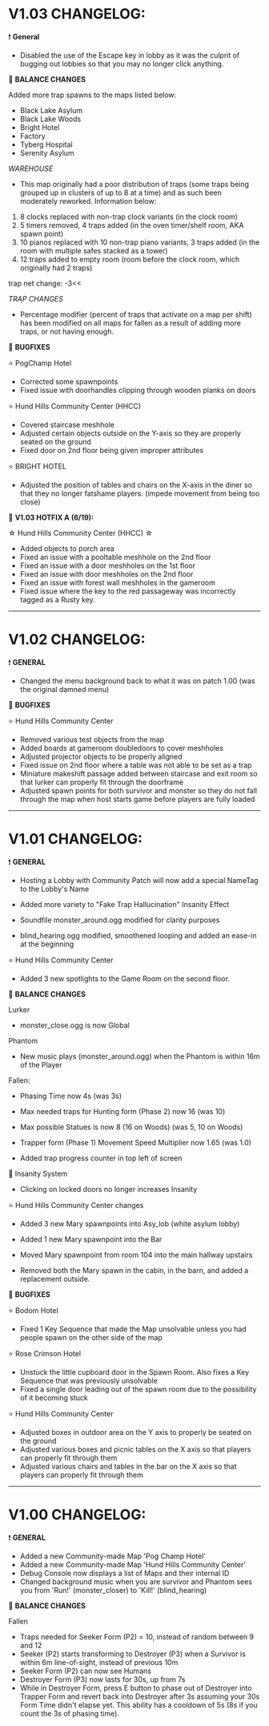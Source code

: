 ﻿# V1.03 CHANGELOG:





 :exclamation: **General**
- Disabled the use of the Escape key in lobby as it was the culprit of bugging out lobbies so that you may no longer click anything.








 :flashlight: **BALANCE CHANGES**

Added more trap spawns to the maps listed below:

- Black Lake Asylum
- Black Lake Woods
- Bright Hotel
- Factory
- Tyberg Hospital
- Serenity Asylum


*WAREHOUSE*

- This map originally had a poor distribution of traps (some traps being grouped up in clusters of up to 8 at a time) and as such been moderately reworked. Information below:

1. 8 clocks replaced with non-trap clock variants (in the clock room)
2. 5 timers removed, 4 traps added (in the oven timer/shelf room, AKA spawn point)
3. 10 pianos replaced with 10 non-trap piano variants, 3 traps added (in the room with multiple safes stacked as a tower)
4. 12 traps added to empty room (room before the clock room, which originally had 2 traps)

trap net change: -3<<



*TRAP CHANGES*
- Percentage modifier (percent of traps that activate on a map per shift) has been modified on all maps for fallen as a result of adding more traps, or not having enough.







 :wrench: **BUGFIXES**


:star: PogChamp Hotel

- Corrected some spawnpoints
- Fixed issue with doorhandles clipping through wooden planks on doors



:star: Hund Hills Community Center (HHCC)

- Covered staircase meshhole
- Adjusted certain objects outside on the Y-axis so they are properly seated on the ground
- Fixed door on 2nd floor being given improper attributes


:star: BRIGHT HOTEL

- Adjusted the position of tables and chairs on the X-axis in the diner so that they no longer fatshame players. (impede movement from being too close)


 :nut_and_bolt: **V1.03 HOTFIX A (6/19):**
 
                    
☆ Hund Hills Community Center (HHCC) ☆

- Added objects to porch area
- Fixed an issue with a pooltable meshhole on the 2nd floor
- Fixed an issue with a door meshholes on the 1st floor
- Fixed an issue with door meshholes on the 2nd floor
- Fixed an issue with forest wall meshholes in the gameroom
- Fixed issue where the key to the red passageway was incorrectly tagged as a Rusty key.




------------------------------------------------------------------------------------------------------------------------------------------------------------------------------




# V1.02 CHANGELOG:





 :exclamation: **GENERAL**

- Changed the menu background back to what it was on patch 1.00 (was the original damned menu)





 :wrench: **BUGFIXES**


:star: Hund Hills Community Center

- Removed various test objects from the map
- Added boards at gameroom doubledoors to cover meshholes
- Adjusted projector objects to be properly aligned
- Fixed issue on 2nd floor where a table was not able to be set as a trap
- Miniature makeshift passage added between staircase and exit room so that lurker can properly fit through the doorframe
- Adjusted spawn points for both survivor and monster so they do not fall through the map when host starts game before players are fully loaded





----------------------------------------------------------------------------------------------------------------------------------------------------------------------------



# V1.01 CHANGELOG:







 :exclamation: **GENERAL**

- Hosting a Lobby with Community Patch will now add a special NameTag to the Lobby's Name

- Added more variety to "Fake Trap Hallucination" Insanity Effect

- Soundfile monster_around.ogg modified for clarity purposes

- blind_hearing.ogg modified, smoothened looping and added an ease-in at the beginning



:star: Hund Hills Community Center
- Added 3 new spotlights to the Game Room on the second floor.







 :flashlight: **BALANCE CHANGES**

Lurker

- monster_close.ogg is now Global



Phantom

- New music plays (monster_around.ogg) when the Phantom is within 16m of the Player



Fallen:

- Phasing Time now 4s (was 3s)

- Max needed traps for Hunting form (Phase 2) now 16 (was 10)

- Max possible Statues is now 8 (16 on Woods) (was 5, 10 on Woods)

- Trapper form (Phase 1) Movement Speed Multiplier now 1.65 (was 1.0)

- Added trap progress counter in top left of screen




 :dizzy: Insanity System

- Clicking on locked doors no longer increases Insanity


:star: Hund Hills Community Center changes

- Added 3 new Mary spawnpoints into Asy_lob (white asylum lobby)

- Added 1 new Mary spawnpoint into the Bar

- Moved Mary spawnpoint from room 104 into the main hallway upstairs

- Removed both the Mary spawn in the cabin, in the barn, and added a replacement outside.




 :wrench: **BUGFIXES**

:star: Bodom Hotel
- Fixed 1 Key Sequence that made the Map unsolvable unless you had people spawn on the other side of the map

:star: Rose Crimson Hotel
- Unstuck the little cupboard door in the Spawn Room. Also fixes a Key Sequence that was previously unsolvable
- Fixed a single door leading out of the spawn room due to the possibility of it becoming stuck

:star: Hund Hills Community Center
- Adjusted boxes in outdoor area on the Y axis to properly be seated on the ground
- Adjusted various boxes and picnic tables on the X axis so that players can properly fit through them
- Adjusted various chairs and tables in the bar on the X axis so that players can properly fit through them





----------------------------------------------------------------------------------------------------------------------------------------------------------------------------




# V1.00 CHANGELOG:


 :exclamation: **GENERAL**
- Added a new Community-made Map 'Pog Champ Hotel'
- Added a new Community-made Map 'Hund Hills Community Center'
- Debug Console now displays a list of Maps and their internal ID
- Changed background music when you are survivor and Phantom sees you from 'Run!' (monster_closer) to 'Kill!' (blind_hearing)




 :flashlight: **BALANCE CHANGES**

Fallen
- Traps needed for Seeker Form (P2) = 10, instead of random between 9 and 12
- Seeker (P2) starts transforming to Destroyer (P3) when a Survivor is within 6m line-of-sight, instead of previous 10m
- Seeker Form (P2) can now see Humans
- Destroyer Form (P3) now lasts for 30s, up from 7s
- While in Destroyer Form, press E button to phase out of Destroyer into Trapper Form and revert back into Destroyer after 3s assuming your 30s Form Time didn't elapse yet.
This ability has a cooldown of 5s (8s if you count the 3s of phasing time).
